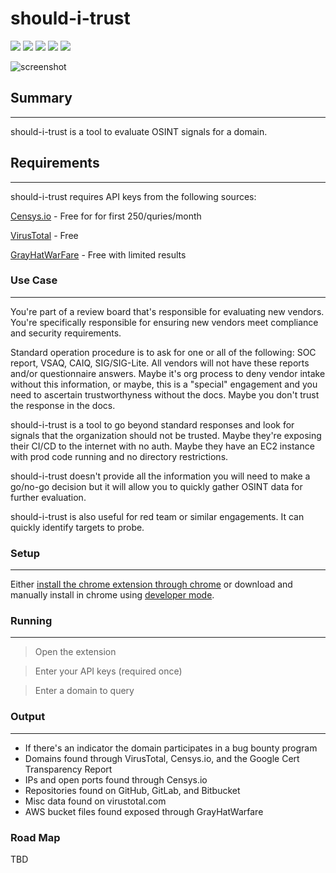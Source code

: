 # should-i-trust
![](https://img.shields.io/github/stars/ericalexanderorg/should-i-trust.svg) 
![](https://img.shields.io/github/forks/ericalexanderorg/should-i-trust.svg) 
![](https://img.shields.io/github/tag/ericalexanderorg/should-i-trust.svg) 
![](https://img.shields.io/github/release/ericalexanderorg/should-i-trust.svg) 
![](https://img.shields.io/github/issues/ericalexanderorg/should-i-trust.svg) 

![screenshot](https://github.com/ericalexanderorg/should-i-trust/raw/master/readme-images/flask-screenshot.jpg)

## Summary
-------------
should-i-trust is a tool to evaluate OSINT signals for a domain. 

## Requirements
-------------
should-i-trust requires API keys from the following sources:


[Censys.io](https://censys.io/register) - Free for for first 250/quries/month

[VirusTotal](https://www.virustotal.com) - Free

[GrayHatWarFare](https://buckets.grayhatwarfare.com/register) - Free with limited results

### Use Case
-------------
You're part of a review board that's responsible for evaluating new vendors. You're specifically responsible for 
ensuring new vendors meet compliance and security requirements. 

Standard operation procedure is to ask for one or all of the following: SOC report, VSAQ, CAIQ, SIG/SIG-Lite. All 
vendors will not have these reports and/or questionnaire answers. Maybe it's org process to deny vendor intake
without this information, or maybe, this is a "special" engagement and you need to ascertain trustworthyness without 
the docs. Maybe you don't trust the response in the docs. 

should-i-trust is a tool to go beyond standard responses and look for signals that the organization should not be
trusted. Maybe they're exposing their CI/CD to the internet with no auth. Maybe they have an EC2 instance with prod
code running and no directory restrictions. 

should-i-trust doesn't provide all the information you will need to make a go/no-go decision but it will allow you
to quickly gather OSINT data for further evaluation. 

should-i-trust is also useful for red team or similar engagements. It can quickly identify targets to probe. 

### Setup
-------------
Either [install the chrome extension through chrome](https://chrome.google.com/webstore/detail/should-i-trust/hocfamfiidomggjegfgenhgaaifjjmla) or download and manually install in chrome using [developer mode](https://developer.chrome.com/extensions/faq). 

### Running
-------------
> Open the extension

> Enter your API keys (required once)

> Enter a domain to query


### Output
-------------
+ If there's an indicator the domain participates in a bug bounty program
+ Domains found through VirusTotal, Censys.io, and the Google Cert Transparency Report
+ IPs and open ports found through Censys.io
+ Repositories found on GitHub, GitLab, and Bitbucket
+ Misc data found on virustotal.com
+ AWS bucket files found exposed through GrayHatWarfare

### Road Map
TBD

